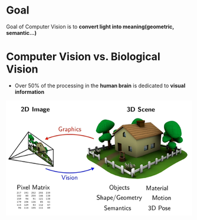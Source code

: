 # Goal
Goal of Computer Vision is to __convert light into meaning(geometric, semantic...)__

# Computer Vision vs. Biological Vision
- Over 50% of the processing in the __human brain__ is dedicated to __visual information__

![pic1](pic\CVvsCG.png "CV vs. CG")